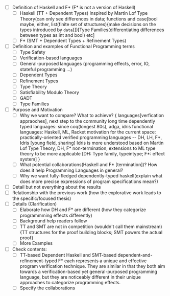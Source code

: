 - [ ] Definition of Haskell and F* (F* is not a version of Haskell)
  - [ ] Haskell (TT + Dependent Types) Inspired by Martin Lof Type Theory(can only see differences in data; functions and case[bool maybe, either, list(finite set of structures){make decisions on the types introduced by `data`}])[Type Families(differentiating differences between types as int and bool) etc]
  - [ ] F* (SMT + Dependent Types + Refinement Types)
- [ ] Definition and examples of Functional Programming terms
  - [ ] Type Safety
  - [ ] Verification-based languages
  - [ ] General-purposed languages (programming effects, error, IO, stateful programming ...)
  - [ ] Dependent Types
  - [ ] Refinement Types
  - [ ] Type Theory
  - [ ] Satisfiability Modulo Theory
  - [ ] GADT
  - [ ] Type Families
- [ ] Purpose and Motivation
  - [ ] Why we want to compare? What to achieve? 
  {
  languages[verfication appraoches], next step to the community
  long time dependently typed languages: since coq(longest 80s), adga, idris
  functional languages: Haskell, ML, Racket
  motivation for the current space: practically-oriented verified programming languages -- DH, LH, F*, Idris [young field, sharing]
  Idris is more understood based on Martin Lof Type Theory, DH, F* non-termination, extensions to ML type theory to be more applicable [DH: Type family, typeintype; F*: effect system]
  }
  - [ ] What potential collaborations(Haskell and F* [termination])? How does it help Programming Languages in general?
  - [ ] Why we want fully-fledged dependently-typed haskell(explain what does more precise expressions of program specifications mean?)
- [ ] Detail but not everything about the results
- [ ] Relationship with the previous work (how the explorative work leads to the specific/focused thesis)
- [ ] Details (Clarification)
  - [ ] Elaborate how DH and F* are different (how they categorize programmming effects differently)
  - [ ] Background help readers follow
  - [ ] TT and SMT are not in competition (wouldn't call them mainstream)
    {TT structures for the proof building blocks; SMT powers the actual proof}
  - [ ] More Examples

- [ ] Check contents:
  - [ ] TT-based Dependent Haskell and SMT-based dependent-and-refinement-typed F* each represents a unique and effective program verification technique. They are similar in that they both aim towards a verification-based yet general-purposed programming language, but they are noticeably different in their unique approaches to categorize programming effects.
  - [ ] Specify the collaborations
